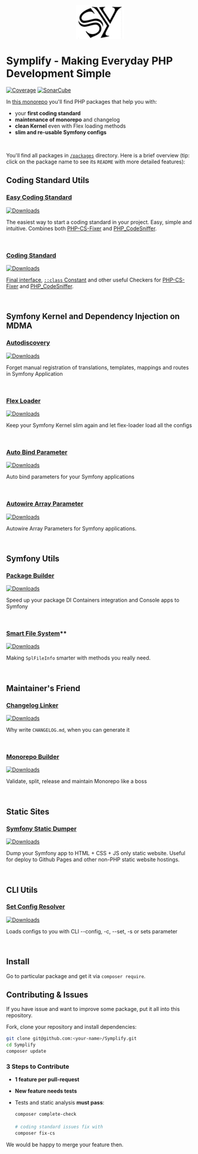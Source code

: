 <div align="center">
    <img src="/docs/symplify.png?v=3">
</div>

# Symplify - Making Everyday PHP Development Simple

[![Coverage](https://img.shields.io/coveralls/symplify/symplify/master.svg?style=flat-square)](https://coveralls.io/github/symplify/symplify?branch=master)
[![SonarCube](https://img.shields.io/badge/SonarCube_Debt-%3C3-brightgreen.svg?style=flat-square)](https://sonarcloud.io/dashboard?id=symplify_symplify)

In [this monorepo](https://gomonorepo.org/) you'll find PHP packages that help you with:

* your **first coding standard**
* **maintenance of monorepo** and changelog
* **clean Kernel** even with Flex loading methods
* **slim and re-usable Symfony configs**

<br>

You'll find all packages in [`/packages`](/packages) directory. Here is a brief overview (tip: click on the package name to see its `README` with more detailed features):

## Coding Standard Utils

### [Easy Coding Standard](https://github.com/symplify/easy-coding-standard)

[![Downloads](https://img.shields.io/packagist/dt/symplify/easy-coding-standard.svg?style=flat-square)](https://packagist.org/packages/symplify/easy-coding-standard/stats)

The easiest way to start a coding standard in your project. Easy, simple and intuitive. Combines both [PHP-CS-Fixer](https://github.com/friendsofphp/php-cs-fixer) and [PHP_CodeSniffer](https://github.com/squizlabs/PHP_CodeSniffer).

<br>

### [Coding Standard](https://github.com/symplify/coding-standard)

[![Downloads](https://img.shields.io/packagist/dt/symplify/coding-standard.svg?style=flat-square)](https://packagist.org/packages/symplify/coding-standard/stats)

[Final interface](http://ocramius.github.io/blog/when-to-declare-classes-final/), [`::class` Constant](https://www.tomasvotruba.com/blog/2017/08/21/5-useful-rules-from-symplify-coding-standard/#3-class-constant-fixer) and other useful Checkers for [PHP-CS-Fixer](https://github.com/friendsofphp/php-cs-fixer) and [PHP_CodeSniffer](https://github.com/squizlabs/PHP_CodeSniffer).

<br>

## Symfony Kernel and Dependency Injection on MDMA

### [Autodiscovery](https://github.com/symplify/autodiscovery)

[![Downloads](https://img.shields.io/packagist/dt/symplify/autodiscovery.svg?style=flat-square)](https://packagist.org/packages/symplify/autodiscovery/stats)

Forget manual registration of translations, templates, mappings and routes in Symfony Application

<br>

### [Flex Loader](https://github.com/symplify/flex-loader)

[![Downloads](https://img.shields.io/packagist/dt/symplify/flex-loader.svg?style=flat-square)](https://packagist.org/packages/symplify/flex-loader/stats)

Keep your Symfony Kernel slim again and let flex-loader load all the configs

<br>

### [Auto Bind Parameter](https://github.com/symplify/auto-bind-parameter)

[![Downloads](https://img.shields.io/packagist/dt/symplify/auto-bind-parameter.svg?style=flat-square)](https://packagist.org/packages/symplify/auto-bind-parameter/stats)

Auto bind parameters for your Symfony applications

<br>

### [Autowire Array Parameter](https://github.com/symplify/autowire-array-parameter)

[![Downloads](https://img.shields.io/packagist/dt/symplify/autowire-array-parameter.svg?style=flat-square)](https://packagist.org/packages/symplify/autowire-array-parameter/stats)

Autowire Array Parameters for Symfony applications.

<br>

## Symfony Utils

### [Package Builder](https://github.com/symplify/package-builder)

[![Downloads](https://img.shields.io/packagist/dt/symplify/package-builder.svg?style=flat-square)](https://packagist.org/packages/symplify/package-builder/stats)

Speed up your package DI Containers integration and Console apps to Symfony

<br>

### [Smart File System](https://github.com/symplify/smart-file-system)**

[![Downloads](https://img.shields.io/packagist/dt/symplify/smart-file-system.svg?style=flat-square)](https://packagist.org/packages/symplify/smart-file-system/stats)

Making `SplFileInfo` smarter with methods you really need.

<br>

## Maintainer's Friend

### [Changelog Linker](https://github.com/symplify/changelog-linker)

[![Downloads](https://img.shields.io/packagist/dt/symplify/changelog-linker.svg?style=flat-square)](https://packagist.org/packages/symplify/monorepo-builder/stats)

Why write `CHANGELOG.md`, when you can generate it

<br>

### [Monorepo Builder](https://github.com/symplify/monorepo-builder)

[![Downloads](https://img.shields.io/packagist/dt/symplify/monorepo-builder.svg?style=flat-square)](https://packagist.org/packages/symplify/changelog-linker/stats)

Validate, split, release and maintain Monorepo like a boss

<br>

## Static Sites

### [Symfony Static Dumper](https://github.com/symplify/symfony-static-dumper)

[![Downloads](https://img.shields.io/packagist/dt/symplify/symfony-static-dumper.svg?style=flat-square)](https://packagist.org/packages/symplify/changelog-linker/stats)

Dump your Symfony app to HTML + CSS + JS only static website. Useful for deploy to Github Pages and other non-PHP static website hostings.

<br>

## CLI Utils

### [Set Config Resolver](https://github.com/symplify/set-config-resolver)

[![Downloads](https://img.shields.io/packagist/dt/symplify/set-config-resolver.svg?style=flat-square)](https://packagist.org/packages/symplify/set-config-resolver/stats)

Loads configs to you with CLI --config, -c, --set, -s or sets parameter

<br>

## Install

Go to particular package and get it via `composer require`.

## Contributing & Issues

If you have issue and want to improve some package, put it all into this repository.

Fork, clone your repository and install dependencies:

```bash
git clone git@github.com:<your-name>/Symplify.git
cd Symplify
composer update
```

### 3 Steps to Contribute

- **1 feature per pull-request**
- **New feature needs tests**
- Tests and static analysis **must pass**:

    ```bash
    composer complete-check

    # coding standard issues fix with
    composer fix-cs
    ```

We would be happy to merge your feature then.
